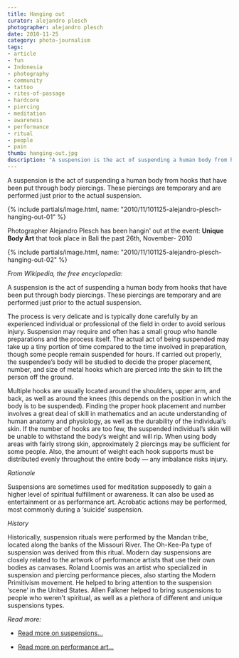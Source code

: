 ```yaml
---
title: Hanging out
curator: alejandro plesch
photographer: alejandro plesch
date: 2010-11-25
category: photo-journalism
tags:
- article
- fun
- Indonesia
- photography
- community
- tattoo
- rites-of-passage
- hardcore
- piercing
- meditation
- awareness
- performance
- ritual
- people
- pain
thumb: hanging-out.jpg
description: "A suspension is the act of suspending a human body from hooks that have been put through body piercings. These piercings are temporary and are performed just prior to the actual suspension."
---
```

A suspension is the act of suspending a human body from hooks that have been put through body piercings. These piercings are temporary and are performed just prior to the actual suspension.


{% include partials/image.html, name: "2010/11/101125-alejandro-plesch-hanging-out-01" %}

Photographer Alejandro Plesch has been hangin' out at the event: **Unique Body Art** that took place in Bali the past 26th, November- 2010


{% include partials/image.html, name: "2010/11/101125-alejandro-plesch-hanging-out-02" %}

_From Wikipedia, the free encyclopedia:_

A suspension is the act of suspending a human body from hooks that have been put through body piercings. These piercings are temporary and are performed just prior to the actual suspension.

The process is very delicate and is typically done carefully by an experienced individual or professional of the field in order to avoid serious injury. Suspension may require and often has a small group who handle preparations and the process itself. The actual act of being suspended may take up a tiny portion of time compared to the time involved in preparation, though some people remain suspended for hours. If carried out properly, the suspendee&rsquo;s body will be studied to decide the proper placement, number, and size of metal hooks which are pierced into the skin to lift the person off the ground.

Multiple hooks are usually located around the shoulders, upper arm, and back, as well as around the knees (this depends on the position in which the body is to be suspended). Finding the proper hook placement and number involves a great deal of skill in mathematics and an acute understanding of human anatomy and physiology, as well as the durability of the individual&rsquo;s skin. If the number of hooks are too few, the suspended individual&rsquo;s skin will be unable to withstand the body&rsquo;s weight and will rip. When using body areas with fairly strong skin, approximately 2 piercings may be sufficient for some people. Also, the amount of weight each hook supports must be distributed evenly throughout the entire body &mdash; any imbalance risks injury.

_Rationale_

Suspensions are sometimes used for meditation supposedly to gain a higher level of spiritual fulfillment or awareness. It can also be used as entertainment or as performance art. Acrobatic actions may be performed, most commonly during a &lsquo;suicide&rsquo; suspension.

_History_

Historically, suspension rituals were performed by the Mandan tribe, located along the banks of the Missouri River. The Oh-Kee-Pa type of suspension was derived from this ritual. Modern day suspensions are closely related to the artwork of performance artists that use their own bodies as canvases. Roland Loomis was an artist who specialized in suspension and piercing performance pieces, also starting the Modern Primitivism movement. He helped to bring attention to the suspension &lsquo;scene&rsquo; in the United States. Allen Falkner helped to bring suspensions to people who weren&rsquo;t spiritual, as well as a plethora of different and unique suspensions types.


_Read more:_

- <a href="http://en.wikipedia.org/wiki/Suspension_(body_modification)"  >Read more on suspensions...</a>

- <a href="http://en.wikipedia.org/wiki/Performance_art"  >Read more on performance art...</a>
